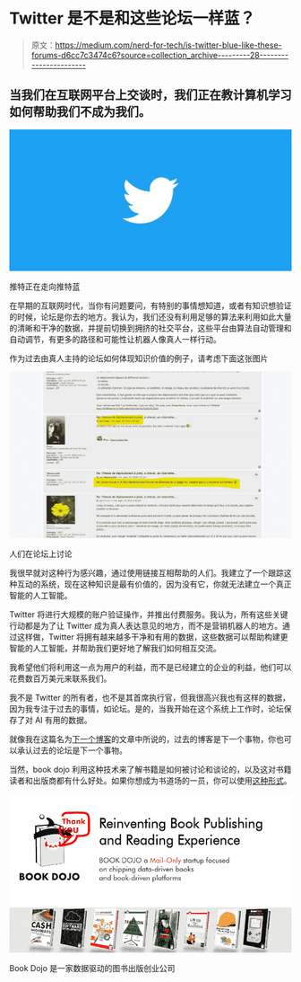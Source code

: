 # Twitter 是不是和这些论坛一样蓝？

> 原文：<https://medium.com/nerd-for-tech/is-twitter-blue-like-these-forums-d6cc7c3474c6?source=collection_archive---------28----------------------->

## 当我们在互联网平台上交谈时，我们正在教计算机学习如何帮助我们不成为我们。

![](img/c81176cede713aa70830d4dc6a5274f1.png)

推特正在走向推特蓝

在早期的互联网时代，当你有问题要问，有特别的事情想知道，或者有知识想验证的时候，论坛是你去的地方。我认为，我们还没有利用足够的算法来利用如此大量的清晰和干净的数据，并提前切换到拥挤的社交平台，这些平台由算法自动管理和自动调节，有更多的路径和可能性让机器人像真人一样行动。

作为过去由真人主持的论坛如何体现知识价值的例子，请考虑下面这张图片

![](img/70ba16ca49b7956e9eda894db51c9744.png)

人们在论坛上讨论

我很早就对这种行为感兴趣，通过使用链接互相帮助的人们。我建立了一个跟踪这种互动的系统，现在这种知识是最有价值的，因为没有它，你就无法建立一个真正智能的人工智能。

Twitter 将进行大规模的账户验证操作，并推出付费服务。我认为，所有这些关键行动都是为了让 Twitter 成为真人表达意见的地方，而不是营销机器人的地方。通过这样做，Twitter 将拥有越来越多干净和有用的数据，这些数据可以帮助构建更智能的人工智能，并帮助我们更好地了解我们如何相互交流。

我希望他们将利用这一点为用户的利益，而不是已经建立的企业的利益，他们可以花费数百万美元来联系我们。

我不是 Twitter 的所有者，也不是其首席执行官，但我很高兴我也有这样的数据，因为我专注于过去的事情，如论坛。是的，当我开始在这个系统上工作时，论坛保存了对 AI 有用的数据。

就像我在这篇名为[下一个博客](/nerd-for-tech/the-next-blogs-4ef123ebca2a)的文章中所说的，过去的博客是下一个事物，你也可以承认过去的论坛是下一个事物。

当然，book dojo 利用这种技术来了解书籍是如何被讨论和谈论的，以及这对书籍读者和出版商都有什么好处。如果你想成为书道场的一员，你可以使用[这种形式](http://clickmetertracking.com/kiej)。

![](img/0d18ddcc78c4d11158c4b6d8960d62dc.png)

Book Dojo 是一家数据驱动的图书出版创业公司